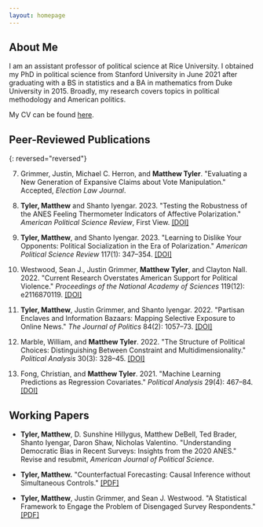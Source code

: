 ```yaml
---
layout: homepage
---
```


## About Me

I am an assistant professor of political science at Rice University. I obtained my PhD in political science from Stanford University in June 2021 after graduating with a BS in statistics and a BA in mathematics from Duke University in 2015. Broadly, my research covers topics in political methodology and American politics.

<!-- My peer-reviewed publications have appeared or are accepted to appear in journals such as *Proceedings of the National Academy of Sciences*, *American Political Science Review*, *The Journal of Politics*, *Political Analysis*, and *Election Law Journal*. -->

My CV can be found [here](https://www.dropbox.com/s/sm0pfjekpzdykd7/CV.pdf?dl=0).

## Peer-Reviewed Publications

{: reversed="reversed"}

7. Grimmer, Justin, Michael C. Herron, and **Matthew Tyler**. "Evaluating a New Generation of Expansive Claims about Vote Manipulation." Accepted, *Election Law Journal*.

6. **Tyler, Matthew** and Shanto Iyengar. 2023. "Testing the Robustness of the ANES Feeling Thermometer Indicators of Affective Polarization." *American Political Science Review*, First View. [[DOI]](https://doi.org/10.1017/S0003055423001302)

5. **Tyler, Matthew**, and Shanto Iyengar. 2023. "Learning to Dislike Your Opponents: Political Socialization in the Era of Polarization." *American Political Science Review* 117(1): 347–354. [[DOI]](https://doi.org/10.1017/S000305542200048X)

4. Westwood, Sean J., Justin Grimmer, **Matthew Tyler**, and Clayton Nall. 2022. "Current Research Overstates American Support for Political Violence." *Proceedings of the National Academy of Sciences* 119(12): e2116870119. [[DOI]](https://doi.org/10.1073/pnas.2116870119)

3. **Tyler, Matthew**, Justin Grimmer, and Shanto Iyengar. 2022. "Partisan Enclaves and Information Bazaars: Mapping Selective Exposure to Online News." *The Journal of Politics* 84(2): 1057–73. [[DOI]](https://doi.org/10.1086/716950)

2. Marble, William, and **Matthew Tyler**. 2022. "The Structure of Political Choices: Distinguishing Between Constraint and Multidimensionality." *Political Analysis* 30(3): 328–45. [[DOI]](https://doi.org/10.1017/pan.2021.3)

1. Fong, Christian, and **Matthew Tyler**. 2021. "Machine Learning Predictions as Regression Covariates." *Political Analysis* 29(4): 467–84. [[DOI]](https://doi.org/10.1017/pan.2020.38)



## Working Papers

* **Tyler, Matthew**, D. Sunshine Hillygus, Matthew DeBell, Ted Brader, Shanto Iyengar, Daron Shaw, Nicholas Valentino. "Understanding Democratic Bias in Recent Surveys: Insights from the 2020 ANES." Revise and resubmit, *American Journal of Political Science*. 


* **Tyler, Matthew.** "Counterfactual Forecasting: Causal Inference without Simultaneous Controls." [[PDF]](https://www.dropbox.com/s/bux4klf66dh66qg/FSControls.pdf?dl=0)
    
* **Tyler, Matthew**, Justin Grimmer, and Sean J. Westwood. "A Statistical Framework to Engage the Problem of Disengaged Survey Respondents." [[PDF]](https://www.dropbox.com/s/m86g05zl57g36an/The_Dangers_of_Disengaged_Respondents.pdf?dl=0)



